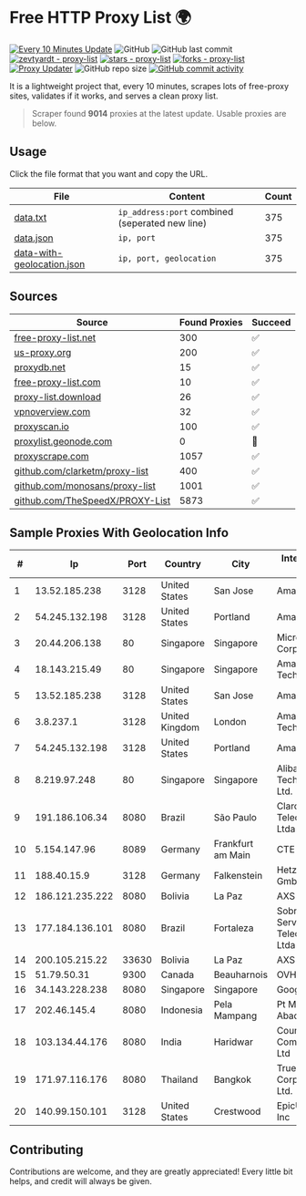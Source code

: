 
# Free HTTP Proxy List 🌍

[![Every 10 Minutes Update](https://github.com/mertguvencli/http-proxy-list/actions/workflows/main.yml/badge.svg?branch=main)](https://github.com/mertguvencli/http-proxy-list/actions/workflows/main.yml)
![GitHub](https://img.shields.io/github/license/mertguvencli/http-proxy-list)
![GitHub last commit](https://img.shields.io/github/last-commit/mertguvencli/http-proxy-list)
[![zevtyardt - proxy-list](https://img.shields.io/static/v1?label=zevtyardt&message=proxy-list&color=blue&logo=github)](https://github.com/zevtyardt/proxy-list "Go to GitHub repo")
[![stars - proxy-list](https://img.shields.io/github/stars/zevtyardt/proxy-list?style=social)](https://github.com/zevtyardt/proxy-list)
[![forks - proxy-list](https://img.shields.io/github/forks/zevtyardt/proxy-list?style=social)](https://github.com/zevtyardt/proxy-list)
[![Proxy Updater](https://github.com/zevtyardt/proxy-list/workflows/Proxy%20Updater/badge.svg)](https://github.com/zevtyardt/proxy-list/actions?query=workflow:"Proxy+Updater")
![GitHub repo size](https://img.shields.io/github/repo-size/zevtyardt/proxy-list)
[![GitHub commit activity](https://img.shields.io/github/commit-activity/m/zevtyardt/proxy-list?logo=commits)](https://github.com/zevtyardt/proxy-list/commits/main)

It is a lightweight project that, every 10 minutes, scrapes lots of free-proxy sites, validates if it works, and serves a clean proxy list.

> Scraper found **9014** proxies at the latest update. Usable proxies are below.

## Usage

Click the file format that you want and copy the URL.

|File|Content|Count|
|----|-------|-----|
|[data.txt](https://raw.githubusercontent.com/mertguvencli/http-proxy-list/main/proxy-list/data.txt)|`ip_address:port` combined (seperated new line)|375|
|[data.json](https://raw.githubusercontent.com/mertguvencli/http-proxy-list/main/proxy-list/data.json)|`ip, port`|375|
|[data-with-geolocation.json](https://raw.githubusercontent.com/mertguvencli/http-proxy-list/main/proxy-list/data-with-geolocation.json)|`ip, port, geolocation`|375|

## Sources

|Source|Found Proxies|Succeed|
|------|-------------|-------|
|[free-proxy-list.net](https://free-proxy-list.net)|300|✅|
|[us-proxy.org](https://www.us-proxy.org)|200|✅|
|[proxydb.net](http://proxydb.net)|15|✅|
|[free-proxy-list.com](https://free-proxy-list.com/?page=&port=&type%5B%5D=http&type%5B%5D=https&up_time=0&search=Search)|10|✅|
|[proxy-list.download](https://www.proxy-list.download/HTTP)|26|✅|
|[vpnoverview.com](https://vpnoverview.com/privacy/anonymous-browsing/free-proxy-servers)|32|✅|
|[proxyscan.io](https://www.proxyscan.io)|100|✅|
|[proxylist.geonode.com](https://proxylist.geonode.com/api/proxy-list?limit=300&page=1&sort_by=lastChecked&sort_type=desc&protocols=http,https)|0|🚫|
|[proxyscrape.com](https://api.proxyscrape.com/v2/?request=displayproxies&protocol=http&timeout=10000&country=all&ssl=all&anonymity=all)|1057|✅|
|[github.com/clarketm/proxy-list](https://raw.githubusercontent.com/clarketm/proxy-list/master/proxy-list-raw.txt)|400|✅|
|[github.com/monosans/proxy-list](https://raw.githubusercontent.com/monosans/proxy-list/main/proxies/http.txt)|1001|✅|
|[github.com/TheSpeedX/PROXY-List](https://raw.githubusercontent.com/TheSpeedX/PROXY-List/master/http.txt)|5873|✅|


## Sample Proxies With Geolocation Info

|#|Ip|Port|Country|City|Internet Service Provider|
|-|--|----|-------|----|-------------------------|
|1|13.52.185.238|3128|United States|San Jose|Amazon.com, Inc.|
|2|54.245.132.198|3128|United States|Portland|Amazon.com, Inc.|
|3|20.44.206.138|80|Singapore|Singapore|Microsoft Corporation|
|4|18.143.215.49|80|Singapore|Singapore|Amazon Technologies Inc.|
|5|13.52.185.238|3128|United States|San Jose|Amazon.com, Inc.|
|6|3.8.237.1|3128|United Kingdom|London|Amazon Technologies Inc.|
|7|54.245.132.198|3128|United States|Portland|Amazon.com, Inc.|
|8|8.219.97.248|80|Singapore|Singapore|Alibaba (US) Technology Co., Ltd.|
|9|191.186.106.34|8080|Brazil|São Paulo|Claro NXT Telecomunicacoes Ltda|
|10|5.154.147.96|8089|Germany|Frankfurt am Main|CTE|
|11|188.40.15.9|3128|Germany|Falkenstein|Hetzner Online GmbH|
|12|186.121.235.222|8080|Bolivia|La Paz|AXS Bolivia S. A.|
|13|177.184.136.101|8080|Brazil|Fortaleza|Sobralnet Servicos E Telecomunicacoes Ltda - ME|
|14|200.105.215.22|33630|Bolivia|La Paz|AXS Bolivia S. A.|
|15|51.79.50.31|9300|Canada|Beauharnois|OVH SAS|
|16|34.143.228.238|8080|Singapore|Singapore|Google LLC|
|17|202.46.145.4|8080|Indonesia|Pela Mampang|Pt Mithaharum Abadi|
|18|103.134.44.176|8080|India|Haridwar|Countrylink Communiction Pvt Ltd|
|19|171.97.116.176|8080|Thailand|Bangkok|True Internet Corporation CO. Ltd.|
|20|140.99.150.101|3128|United States|Crestwood|EpicUp Holdings Inc|



## Contributing

Contributions are welcome, and they are greatly appreciated! Every
little bit helps, and credit will always be given.

